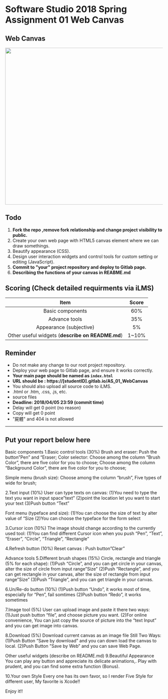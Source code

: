 # Software Studio 2018 Spring Assignment 01 Web Canvas

## Web Canvas
<img src="example01.gif" width="700px" height="500px"></img>

## Todo
1. **Fork the repo ,remove fork relationship and change project visibility to public.**
2. Create your own web page with HTML5 canvas element where we can draw somethings.
3. Beautify appearance (CSS).
4. Design user interaction widgets and control tools for custom setting or editing (JavaScript).
5. **Commit to "your" project repository and deploy to Gitlab page.**
6. **Describing the functions of your canvas in REABME.md**

## Scoring (Check detailed requirments via iLMS)

| **Item**                                         | **Score** |
| :----------------------------------------------: | :-------: |
| Basic components                                 | 60%       |
| Advance tools                                    | 35%       |
| Appearance (subjective)                          | 5%        |
| Other useful widgets (**describe on README.md**) | 1~10%     |

## Reminder
* Do not make any change to our root project repository.
* Deploy your web page to Gitlab page, and ensure it works correctly.
* **Your main page should be named as ```index.html```**
* **URL should be : https://[studentID].gitlab.io/AS_01_WebCanvas**
* You should also upload all source code to iLMS.
* .html or .htm, .css, .js, etc.
* source files
* **Deadline: 2018/04/05 23:59 (commit time)**
* Delay will get 0 point (no reason)
* Copy will get 0 point
* "屍體" and 404 is not allowed

---

## Put your report below here



Basic components
1.Basic control tools (30%)
Brush and eraser:
Push the button”Pen” and “Eraser;
Color selector:
Choose among the column “Brush Color”, there are five color for you to choose;
Choose among the column “Background Color”, there are five color for you to choose;

Simple menu (brush size):
Choose among the column “brush”, Five types of wide for brush;

2.Text input (10%)
User can type texts on canvas:
(1)You need to type the text you want in input space”text”
(2)point the location let you want to start your text
(3)Push button “Text”

Font menu (typeface and size):
(1)You can choose the size of text by alter value of “Size
(2)You can choose the typeface for the form select

3.Cursor icon (10%)
The image should change according to the currently used tool:
(1)You can find different Cursor icon when you push “Pen”, “Text”, “Eraser”, “Circle”, “Triangle”, “Rectangle”

4.Refresh button (10%)
Reset canvas :
Push button”Clear”

Advance tools
5.Different brush shapes (15%)
Circle, rectangle and triangle (5% for each shape):
(1)Push “Circle”, and you can get circle in your canvas, alter the size of circle from input range”Size”
(2)Push “Rectangle”, and you can get rectangle in your canvas, alter the size of rectangle from input range”Size”
(3)Push “Triangle”, and you can get triangle in your canvas.

6.Un/Re-do button (10%)
(1)Push button “Undo”, it works most of time, especially for “Pen”, fail somtimes
(2)Push button “Redo”, it works sometimes

7.Image tool (5%)
User can upload image and paste it
there two ways:
(1)Just push button “file”, and choose picture you want.
(2)For online convenience, You can just copy the source of picture into the “text Input” and you can get image into canvas.

8.Download (5%)
Download current canvas as an image file
Still Two Ways:
(1)Push Button “Save by download” and you can down load the canvas to local.
(2)Push Button ”Save by Web” and you can save Web Page.


Other useful widgets (describe on README.md)
9.Beautiful Appearance
You can play any button and appreciate its delicate animations,.
Play with prudent, and you can find some extra function (Bonus).

10.Your own Style
Every one has its own favor, so I render Five Style for different user, My favorite is Xcode!!

Enjoy it!!
